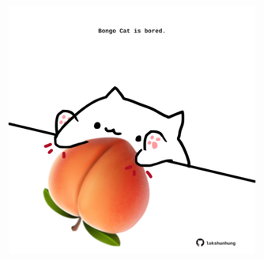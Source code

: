 <!-- built at 24/12/2023, 09:00:50 UTC -->
<p align="center">
  <img width="500" height="500" src="./ReadmeImage.svg">
</p>
